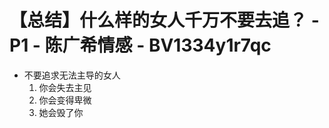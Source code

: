 # 【总结】什么样的女人千万不要去追？ - P1 - 陈广希情感 - BV1334y1r7qc

-   不要追求无法主导的女人
    1.  你会失去主见
    2.  你会变得卑微
    3.  她会毁了你